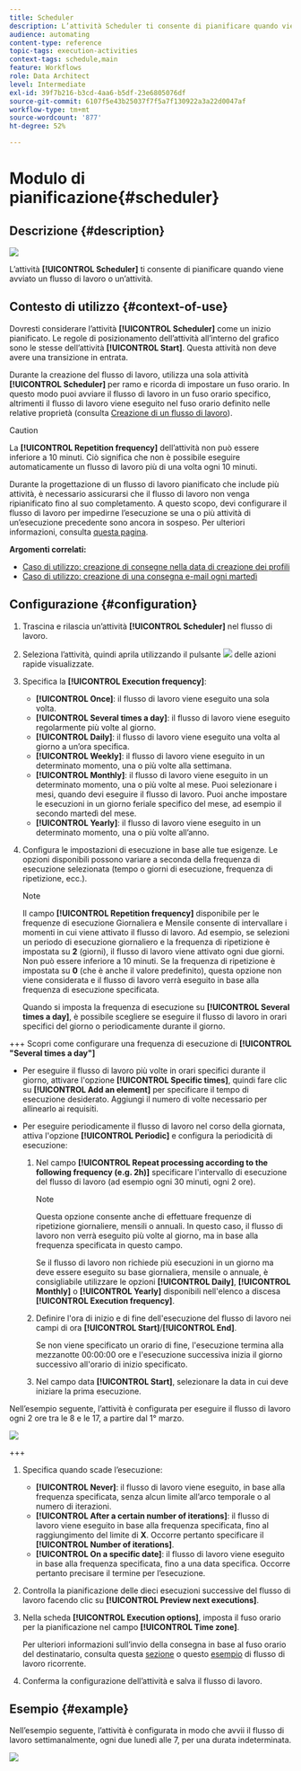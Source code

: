 ```yaml
---
title: Scheduler
description: L’attività Scheduler ti consente di pianificare quando viene avviato un flusso di lavoro o un’attività.
audience: automating
content-type: reference
topic-tags: execution-activities
context-tags: schedule,main
feature: Workflows
role: Data Architect
level: Intermediate
exl-id: 39f7b216-b3cd-4aa6-b5df-23e6805076df
source-git-commit: 6107f5e43b25037f7f5a7f130922a3a22d0047af
workflow-type: tm+mt
source-wordcount: '877'
ht-degree: 52%

---
```


# Modulo di pianificazione{#scheduler}

## Descrizione {#description}

![](assets/scheduler.png)

L’attività **[!UICONTROL Scheduler]** ti consente di pianificare quando viene avviato un flusso di lavoro o un’attività.

## Contesto di utilizzo {#context-of-use}

Dovresti considerare l’attività **[!UICONTROL Scheduler]** come un inizio pianificato. Le regole di posizionamento dell’attività all’interno del grafico sono le stesse dell’attività **[!UICONTROL Start]**. Questa attività non deve avere una transizione in entrata.

Durante la creazione del flusso di lavoro, utilizza una sola attività **[!UICONTROL Scheduler]** per ramo e ricorda di impostare un fuso orario. In questo modo puoi avviare il flusso di lavoro in un fuso orario specifico, altrimenti il flusso di lavoro viene eseguito nel fuso orario definito nelle relative proprietà (consulta [Creazione di un flusso di lavoro](../../automating/using/building-a-workflow.md)).

>[!CAUTION]
>
>La **[!UICONTROL Repetition frequency]** dell’attività non può essere inferiore a 10 minuti. Ciò significa che non è possibile eseguire automaticamente un flusso di lavoro più di una volta ogni 10 minuti.

Durante la progettazione di un flusso di lavoro pianificato che include più attività, è necessario assicurarsi che il flusso di lavoro non venga ripianificato fino al suo completamento. A questo scopo, devi configurare il flusso di lavoro per impedirne l’esecuzione se una o più attività di un’esecuzione precedente sono ancora in sospeso. Per ulteriori informazioni, consulta [questa pagina](../../automating/using/scheduled-workflows-execution.md).

**Argomenti correlati:**

* [Caso di utilizzo: creazione di consegne nella data di creazione dei profili](../../automating/using/workflow-creation-date-query.md)
* [Caso di utilizzo: creazione di una consegna e-mail ogni martedì](../../automating/using/workflow-weekly-offer.md)

## Configurazione {#configuration}

1. Trascina e rilascia un’attività **[!UICONTROL Scheduler]** nel flusso di lavoro.
1. Seleziona l’attività, quindi aprila utilizzando il pulsante ![](assets/edit_darkgrey-24px.png) delle azioni rapide visualizzate.
1. Specifica la **[!UICONTROL Execution frequency]**:

   * **[!UICONTROL Once]**: il flusso di lavoro viene eseguito una sola volta.
   * **[!UICONTROL Several times a day]**: il flusso di lavoro viene eseguito regolarmente più volte al giorno.
   * **[!UICONTROL Daily]**: il flusso di lavoro viene eseguito una volta al giorno a un’ora specifica.
   * **[!UICONTROL Weekly]**: il flusso di lavoro viene eseguito in un determinato momento, una o più volte alla settimana.
   * **[!UICONTROL Monthly]**: il flusso di lavoro viene eseguito in un determinato momento, una o più volte al mese. Puoi selezionare i mesi, quando devi eseguire il flusso di lavoro. Puoi anche impostare le esecuzioni in un giorno feriale specifico del mese, ad esempio il secondo martedì del mese.
   * **[!UICONTROL Yearly]**: il flusso di lavoro viene eseguito in un determinato momento, una o più volte all’anno.

1. Configura le impostazioni di esecuzione in base alle tue esigenze. Le opzioni disponibili possono variare a seconda della frequenza di esecuzione selezionata (tempo o giorni di esecuzione, frequenza di ripetizione, ecc.).

   >[!NOTE]
   >
   >Il campo **[!UICONTROL Repetition frequency]** disponibile per le frequenze di esecuzione Giornaliera e Mensile consente di intervallare i momenti in cui viene attivato il flusso di lavoro. Ad esempio, se selezioni un periodo di esecuzione giornaliero e la frequenza di ripetizione è impostata su **2** (giorni), il flusso di lavoro viene attivato ogni due giorni. Non può essere inferiore a 10 minuti. Se la frequenza di ripetizione è impostata su **0** (che è anche il valore predefinito), questa opzione non viene considerata e il flusso di lavoro verrà eseguito in base alla frequenza di esecuzione specificata.

   Quando si imposta la frequenza di esecuzione su **[!UICONTROL Several times a day]**, è possibile scegliere se eseguire il flusso di lavoro in orari specifici del giorno o periodicamente durante il giorno.

+++ Scopri come configurare una frequenza di esecuzione di **[!UICONTROL "Several times a day"]**

   * Per eseguire il flusso di lavoro più volte in orari specifici durante il giorno, attivare l&#39;opzione **[!UICONTROL Specific times]**, quindi fare clic su **[!UICONTROL Add an element]** per specificare il tempo di esecuzione desiderato. Aggiungi il numero di volte necessario per allinearlo ai requisiti.

   * Per eseguire periodicamente il flusso di lavoro nel corso della giornata, attiva l&#39;opzione **[!UICONTROL Periodic]** e configura la periodicità di esecuzione:

      1. Nel campo **[!UICONTROL Repeat processing according to the following frequency (e.g. 2h)]** specificare l&#39;intervallo di esecuzione del flusso di lavoro (ad esempio ogni 30 minuti, ogni 2 ore).

         >[!NOTE]
         >
         >Questa opzione consente anche di effettuare frequenze di ripetizione giornaliere, mensili o annuali. In questo caso, il flusso di lavoro non verrà eseguito più volte al giorno, ma in base alla frequenza specificata in questo campo.
         >
         > Se il flusso di lavoro non richiede più esecuzioni in un giorno ma deve essere eseguito su base giornaliera, mensile o annuale, è consigliabile utilizzare le opzioni **[!UICONTROL Daily]**, **[!UICONTROL Monthly]** o **[!UICONTROL Yearly]** disponibili nell&#39;elenco a discesa **[!UICONTROL Execution frequency]**.

      1. Definire l&#39;ora di inizio e di fine dell&#39;esecuzione del flusso di lavoro nei campi di ora **[!UICONTROL Start]**/**[!UICONTROL End]**.

         Se non viene specificato un orario di fine, l&#39;esecuzione termina alla mezzanotte 00:00:00 ore e l&#39;esecuzione successiva inizia il giorno successivo all&#39;orario di inizio specificato.

      1. Nel campo data **[!UICONTROL Start]**, selezionare la data in cui deve iniziare la prima esecuzione.

   Nell’esempio seguente, l’attività è configurata per eseguire il flusso di lavoro ogni 2 ore tra le 8 e le 17, a partire dal 1° marzo.

   ![](assets/wkf_scheduler_day.png)

+++

1. Specifica quando scade l’esecuzione:

   * **[!UICONTROL Never]**: il flusso di lavoro viene eseguito, in base alla frequenza specificata, senza alcun limite all’arco temporale o al numero di iterazioni.
   * **[!UICONTROL After a certain number of iterations]**: il flusso di lavoro viene eseguito in base alla frequenza specificata, fino al raggiungimento del limite di **X**. Occorre pertanto specificare il **[!UICONTROL Number of iterations]**.
   * **[!UICONTROL On a specific date]**: il flusso di lavoro viene eseguito in base alla frequenza specificata, fino a una data specifica. Occorre pertanto precisare il termine per l’esecuzione.

1. Controlla la pianificazione delle dieci esecuzioni successive del flusso di lavoro facendo clic su **[!UICONTROL Preview next executions]**.

1. Nella scheda **[!UICONTROL Execution options]**, imposta il fuso orario per la pianificazione nel campo **[!UICONTROL Time zone]**.

   Per ulteriori informazioni sull’invio della consegna in base al fuso orario del destinatario, consulta questa [sezione](../../sending/using/sending-messages-at-the-recipient-s-time-zone.md) o questo [esempio](../../automating/using/recurring-push-notifications.md) di flusso di lavoro ricorrente.

1. Conferma la configurazione dell’attività e salva il flusso di lavoro.

## Esempio {#example}

Nell’esempio seguente, l’attività è configurata in modo che avvii il flusso di lavoro settimanalmente, ogni due lunedì alle 7, per una durata indeterminata.

![](assets/wkf_scheduler_example.png)

